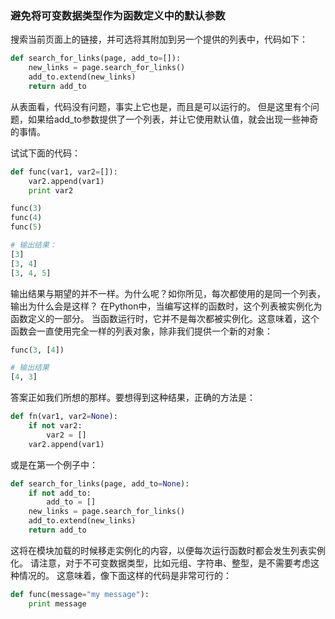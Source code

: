 ### 避免将可变数据类型作为函数定义中的默认参数

搜索当前页面上的链接，并可选将其附加到另一个提供的列表中，代码如下：

```python
def search_for_links(page, add_to=[]):
    new_links = page.search_for_links()
    add_to.extend(new_links)
    return add_to
```

从表面看，代码没有问题，事实上它也是，而且是可以运行的。
但是这里有个问题，如果给add_to参数提供了一个列表，并让它使用默认值，就会出现一些神奇的事情。

试试下面的代码：

```python
def func(var1, var2=[]):
    var2.append(var1)
    print var2

func(3)
func(4)
func(5)

# 输出结果：
[3]
[3, 4]
[3, 4, 5]
```

输出结果与期望的并不一样。为什么呢？如你所见，每次都使用的是同一个列表，输出为什么会是这样？
在Python中，当编写这样的函数时，这个列表被实例化为函数定义的一部分。
当函数运行时，它并不是每次都被实例化。这意味着，这个函数会一直使用完全一样的列表对象，除非我们提供一个新的对象：

```python
func(3, [4])

# 输出结果
[4, 3]
```

答案正如我们所想的那样。要想得到这种结果，正确的方法是：

```python
def fn(var1, var2=None):
    if not var2:
        var2 = []
    var2.append(var1)
```

或是在第一个例子中：

```python
def search_for_links(page, add_to=None):
    if not add_to:
        add_to = []
    new_links = page.search_for_links()
    add_to.extend(new_links)
    return add_to
```

这将在模块加载的时候移走实例化的内容，以便每次运行函数时都会发生列表实例化。
请注意，对于不可变数据类型，比如元组、字符串、整型，是不需要考虑这种情况的。
这意味着，像下面这样的代码是非常可行的：

```python
def func(message="my message"):
    print message
```
